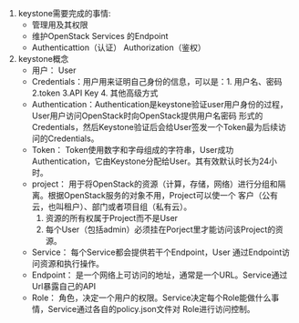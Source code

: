1. keystone需要完成的事情: 
    - 管理用及其权限
    - 维护OpenStack Services 的Endpoint
    - Authenticattion（认证） Authorization（鉴权）
2. keystone概念
    - 用户： User
    - Credentials：用户用来证明自己身份的信息，可以是：1. 用户名、密码
    2.token 3.API Key 4. 其他高级方式
    - Authentication：Authentication是keystone验证user用户身份的过程，User用户访问OpenStack时向OpenStack提供用户名密码
    形式的Credentials，然后Keystone验证后会给User签发一个Token最为后续访问的Credentials。
    - Token： Token使用数字和字母组成的字符串，User成功Authentication，它由Keystone分配给User。其有效默认时长为24小时。
    - project： 用于将OpenStack的资源（计算，存储，网络）进行分组和隔离。根据OpenStack服务的对象不用，Project可以使一个
    客户（公有云，也叫租户）、部门或者项目组（私有云）。
        1. 资源的所有权属于Project而不是User
        2. 每个User（包括admin）必须挂在Porject里才能访问该Project的资源。
    - Service： 每个Service都会提供若干个Endpoint，User 通过Endpoint访问资源和执行操作。
    - Endpoint： 是一个网络上可访问的地址，通常是一个URL。Service通过Url暴露自己的API
    - Role： 角色，决定一个用户的权限。Service决定每个Role能做什么事情，Service通过各自的policy.json文件对
    Role进行访问控制。
